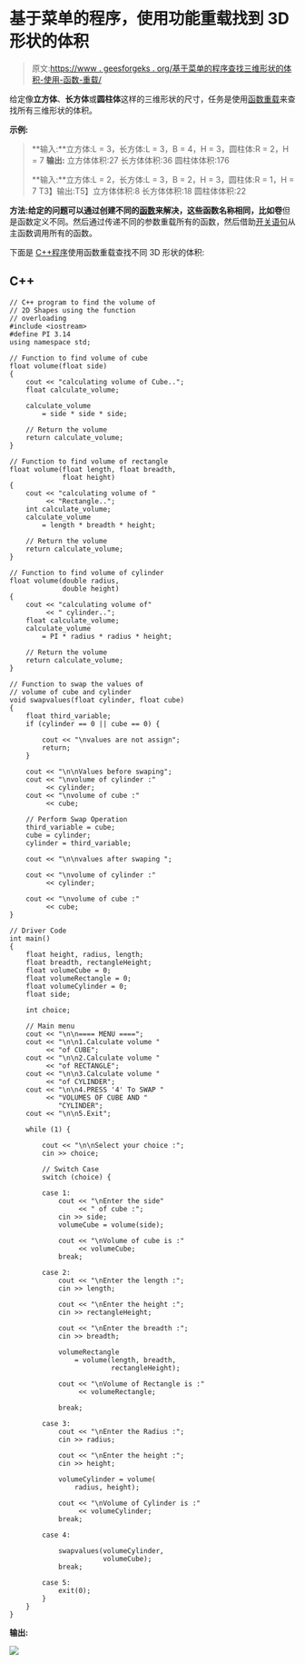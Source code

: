 # 基于菜单的程序，使用功能重载找到 3D 形状的体积

> 原文:[https://www . geesforgeks . org/基于菜单的程序查找三维形状的体积-使用-函数-重载/](https://www.geeksforgeeks.org/menu-based-program-to-find-the-volume-of-3d-shapes-using-function-overloading/)

给定像**立方体**、**长方体**或**圆柱体**这样的三维形状的尺寸，任务是使用[函数重载](https://www.geeksforgeeks.org/function-overloading-c/)来查找所有三维形状的体积。

**示例:**

> **输入:**立方体:L = 3，长方体:L = 3，B = 4，H = 3，圆柱体:R = 2，H = 7
> **输出:**
> 立方体体积:27
> 长方体体积:36
> 圆柱体体积:176
> 
> **输入:**立方体:L = 2，长方体:L = 3，B = 2，H = 3，圆柱体:R = 1，H = 7
> T3】输出:T5】立方体体积:8
> 长方体体积:18
> 圆柱体体积:22

**方法:**给定的问题可以通过创建不同的[函数](https://www.geeksforgeeks.org/functions-in-c/)来解决，这些函数名称相同，比如**卷**但是函数定义不同。然后通过传递不同的参数重载所有的函数，然后借助[开关语句](https://www.geeksforgeeks.org/switch-statement-cc/)从主函数调用所有的函数。

下面是 [C++程序](https://www.geeksforgeeks.org/c-plus-plus/)使用函数重载查找不同 3D 形状的体积:

## C++

```
// C++ program to find the volume of
// 2D Shapes using the function
// overloading
#include <iostream>
#define PI 3.14
using namespace std;

// Function to find volume of cube
float volume(float side)
{
    cout << "calculating volume of Cube..";
    float calculate_volume;

    calculate_volume
        = side * side * side;

    // Return the volume
    return calculate_volume;
}

// Function to find volume of rectangle
float volume(float length, float breadth,
             float height)
{
    cout << "calculating volume of "
         << "Rectangle..";
    int calculate_volume;
    calculate_volume
        = length * breadth * height;

    // Return the volume
    return calculate_volume;
}

// Function to find volume of cylinder
float volume(double radius,
             double height)
{
    cout << "calculating volume of"
         << " cylinder..";
    float calculate_volume;
    calculate_volume
        = PI * radius * radius * height;

    // Return the volume
    return calculate_volume;
}

// Function to swap the values of
// volume of cube and cylinder
void swapvalues(float cylinder, float cube)
{
    float third_variable;
    if (cylinder == 0 || cube == 0) {

        cout << "\nvalues are not assign";
        return;
    }

    cout << "\n\nValues before swaping";
    cout << "\nvolume of cylinder :"
         << cylinder;
    cout << "\nvolume of cube :"
         << cube;

    // Perform Swap Operation
    third_variable = cube;
    cube = cylinder;
    cylinder = third_variable;

    cout << "\n\nvalues after swaping ";

    cout << "\nvolume of cylinder :"
         << cylinder;

    cout << "\nvolume of cube :"
         << cube;
}

// Driver Code
int main()
{
    float height, radius, length;
    float breadth, rectangleHeight;
    float volumeCube = 0;
    float volumeRectangle = 0;
    float volumeCylinder = 0;
    float side;

    int choice;

    // Main menu
    cout << "\n\n==== MENU ====";
    cout << "\n\n1.Calculate volume "
         << "of CUBE";
    cout << "\n\n2.Calculate volume "
         << "of RECTANGLE";
    cout << "\n\n3.Calculate volume "
         << "of CYLINDER";
    cout << "\n\n4.PRESS '4' To SWAP "
         << "VOLUMES OF CUBE AND "
            "CYLINDER";
    cout << "\n\n5.Exit";

    while (1) {

        cout << "\n\nSelect your choice :";
        cin >> choice;

        // Switch Case
        switch (choice) {

        case 1:
            cout << "\nEnter the side"
                 << " of cube :";
            cin >> side;
            volumeCube = volume(side);

            cout << "\nVolume of cube is :"
                 << volumeCube;
            break;

        case 2:
            cout << "\nEnter the length :";
            cin >> length;

            cout << "\nEnter the height :";
            cin >> rectangleHeight;

            cout << "\nEnter the breadth :";
            cin >> breadth;

            volumeRectangle
                = volume(length, breadth,
                         rectangleHeight);

            cout << "\nVolume of Rectangle is :"
                 << volumeRectangle;

            break;

        case 3:
            cout << "\nEnter the Radius :";
            cin >> radius;

            cout << "\nEnter the height :";
            cin >> height;

            volumeCylinder = volume(
                radius, height);

            cout << "\nVolume of Cylinder is :"
                 << volumeCylinder;
            break;

        case 4:

            swapvalues(volumeCylinder,
                       volumeCube);
            break;

        case 5:
            exit(0);
        }
    }
}
```

**输出:**

[![](img/8dccbf9fe2495080540fa6919c1a306e.png)](https://media.geeksforgeeks.org/wp-content/uploads/20210503213148/area.JPG)